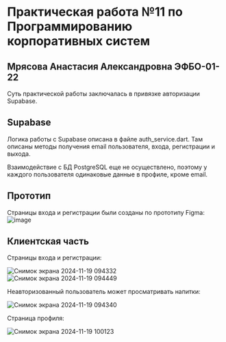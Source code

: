 # Практическая работа №11 по Программированию корпоративных систем

## Мрясова Анастасия Александровна ЭФБО-01-22

Суть практической работы заключалась в привязке авторизации Supabase.

## Supabase

Логика работы с Supabase описана в файле auth_service.dart. Там описаны методы получения email пользователя, входа, регистрации и выхода.

Взаимодействие с БД PostgreSQL еще не осуществлено, поэтому у каждого пользователя одинаковые данные в профиле, кроме email. 

## Прототип

Страницы входа и регистрации были созданы по прототипу Figma:
![image](https://github.com/user-attachments/assets/c2a7dccb-8dfa-4aa7-afa4-9abfebdb9e89)

## Клиентская часть

Страницы входа и регистрации: 

![Снимок экрана 2024-11-19 094332](https://github.com/user-attachments/assets/22f10081-e53c-42ff-8ccf-6a10a593a12e)
![Снимок экрана 2024-11-19 094449](https://github.com/user-attachments/assets/daf20fba-3551-43db-ae69-305caa8ff171)

Неавторизованный пользователь может просматривать напитки: 

![Снимок экрана 2024-11-19 094340](https://github.com/user-attachments/assets/111e918d-3894-491b-b226-ae13fb7972dd)

Страница профиля: 

![Снимок экрана 2024-11-19 100123](https://github.com/user-attachments/assets/4b373376-1900-4835-a4a9-e1bf6cae7327)





